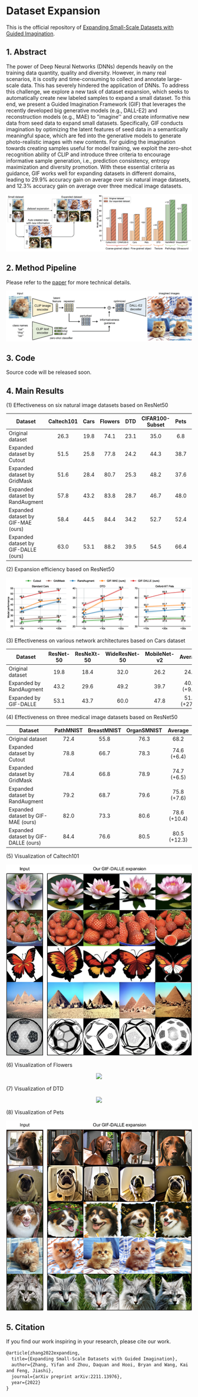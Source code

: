 # Dataset Expansion
This is the official repository of [Expanding Small-Scale Datasets with Guided Imagination](https://arxiv.org/pdf/2211.13976.pdf).

## 1. Abstract
The power of Deep Neural Networks (DNNs) depends heavily on the training data quantity, quality and diversity. However, in many real scenarios, it is  costly and time-consuming to collect and annotate large-scale data. This has severely hindered the application of DNNs. To address this  challenge, we explore  a new task of  dataset expansion, which seeks to automatically  create new labeled samples to expand  a small dataset.  To this end,  we present  a   Guided Imagination Framework (GIF)  that leverages the recently developed big generative models (e.g., DALL-E2) and reconstruction models (e.g., MAE) to "imagine'' and   create informative new data from  seed data to expand small datasets. Specifically, GIF conducts imagination by optimizing    the latent features of  seed  data in a semantically meaningful space, which are fed into the  generative models to generate photo-realistic images with new contents. For guiding  the imagination towards  creating   samples useful for model training, we exploit the zero-shot recognition ability of   CLIP  and introduce   three   criteria to encourage informative sample generation,  i.e., prediction consistency, entropy maximization and diversity promotion.  With these essential criteria as guidance,   GIF works well for expanding  datasets in different domains,   leading to  29.9% accuracy gain on average over  six natural image datasets, and  12.3% accuracy gain on average over three medical image datasets.


<p align="center">
<img src="./figure/Introduction.png" weight=800>
</p>

## 2. Method Pipeline
Please refer to the [paper](https://arxiv.org/pdf/2211.13976.pdf) for more technical details.


<p align="center">
<img src="./figure/pipeline.png" weight=800>
</p>

## 3. Code
Source code will be released soon.

## 4. Main Results
(1) Effectiveness on six natural image datasets based on ResNet50 

|  Dataset          |  Caltech101	| Cars   |    	Flowers  |    	DTD	  |    CIFAR100-Subset  |    	Pets   | Average |
| ---------- | :---------------:| :---------------:| :---------------:| :---------------:| :---------------:| :---------------:| :---------------:| 
| Original  dataset |  26.3 | 19.8	 | 74.1 | 23.1| 	35.0	 | 6.8   | 30.9 |
| Expanded dataset by Cutout    |  51.5|  25.8	 | 77.8 | 	24.2 | 	44.3	 | 38.7   |  43.7 (+12.8) |
| Expanded dataset by GridMask    | 51.6 |  28.4	 | 80.7 | 25.3 | 	48.2	 | 37.6   |  45.3 (+14.4) |
| Expanded dataset by RandAugment    |  57.8 |  43.2	 | 83.8 | 28.7 | 	46.7	 | 48.0   | 51.4 (+20.5) |
| Expanded dataset by  GIF-MAE (ours)    |  58.4 |  44.5	 | 84.4 | 34.2 | 	52.7	 |  52.4  |  54.4 (+23.5) |
| Expanded dataset by GIF-DALLE (ours) |	63.0|	53.1	|88.2 | 39.5	|54.5|	66.4 | 60.8 (+29.9) | 

(2) Expansion efficiency based on ResNet50 

<p align="center">
<img src="./figure/efficiency.png" weight=800>
</p>

(3) Effectiveness on various network architectures based on Cars dataset

|  Dataset         |   ResNet-50 |	ResNeXt-50	| WideResNet-50	 |  MobileNet-v2	| Average   |    
|  ----------  | :---------------:|  :---------------:| :---------------:| :---------------:|  :---------------:|  
|Original dataset   | 19.8  |	18.4 	 | 32.0  |26.2 | 24.1	 |  
|Expanded  by RandAugment |	 43.2 	|  29.6	| 49.2 | 39.7|	40.4 (+9.5)	| 
|Expanded  by GIF-DALLE |	 53.1	|  43.7	| 60.0 | 47.8 |	51.2 (+27.1)	| 
 

(4) Effectiveness on three medical  image datasets based on ResNet50 

|  Dataset          |  PathMNIST |	BreastMNIST	|OrganSMNIST   | Average |
| ---------- | :---------------:| :---------------:| :---------------:| :---------------:| 
| Original  dataset | 72.4| 55.8	 | 76.3 |  68.2 |
| Expanded dataset by Cutout    | 78.8 |  66.7	 | 78.3 |  74.6 (+6.4) |
| Expanded dataset by GridMask    | 78.4 |  66.8	 | 78.9 |  74.7 (+6.5) |
| Expanded dataset by RandAugment    | 79.2 |  68.7	 | 79.6 | 75.8 (+7.6) |
| Expanded dataset by  GIF-MAE (ours)    | 82.0 |  73.3	 | 80.6 | 78.6 (+10.4) |
| Expanded dataset by GIF-DALLE (ours) |	 84.4	|  76.6	|  80.5  | 80.5 (+12.3) | 



(5) Visualization of Caltech101
<p align="center">
<img src="./figure/visualization_caltech.png" weight=400>
</p>
 
(6) Visualization of Flowers
<p align="center">
<img src="./figure/visualization_flowers.png" weight=400>
</p>

(7) Visualization of DTD
<p align="center">
<img src="./figure/visualization_dtd.png" weight=400>
</p>

(8) Visualization of Pets
<p align="center">
<img src="./figure/visualization_pets.png" weight=400>
</p>



## 5. Citation
If you find our work inspiring in your research, please cite our work.
```
@article{zhang2022expanding,
  title={Expanding Small-Scale Datasets with Guided Imagination},
  author={Zhang, Yifan and Zhou, Daquan and Hooi, Bryan and Wang, Kai and Feng, Jiashi},
  journal={arXiv preprint arXiv:2211.13976},
  year={2022}
}
``` 
